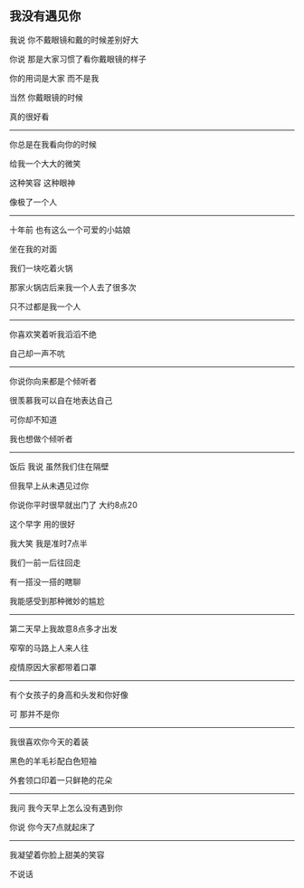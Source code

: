 ## 我没有遇见你

我说 你不戴眼镜和戴的时候差别好大

你说 那是大家习惯了看你戴眼镜的样子

你的用词是大家 而不是我

当然 你戴眼镜的时候

真的很好看

---

你总是在我看向你的时候

给我一个大大的微笑

这种笑容 这种眼神

像极了一个人

---

十年前 也有这么一个可爱的小姑娘

坐在我的对面

我们一块吃着火锅

那家火锅店后来我一个人去了很多次

只不过都是我一个人

---

你喜欢笑着听我滔滔不绝

自己却一声不吭

---

你说你向来都是个倾听者

很羡慕我可以自在地表达自己

可你却不知道

我也想做个倾听者

---

饭后 我说 虽然我们住在隔壁

但我早上从未遇见过你

你说你平时很早就出门了 大约8点20

这个早字 用的很好

我大笑 我是准时7点半

我们一前一后往回走

有一搭没一搭的瞎聊

我能感受到那种微妙的尴尬

---

第二天早上我故意8点多才出发

窄窄的马路上人来人往

疫情原因大家都带着口罩

---

有个女孩子的身高和头发和你好像

可 那并不是你


---

我很喜欢你今天的着装

黑色的羊毛衫配白色短袖

外套领口印着一只鲜艳的花朵

---

我问 我今天早上怎么没有遇到你

你说 你今天7点就起床了

---

我凝望着你脸上甜美的笑容

不说话
